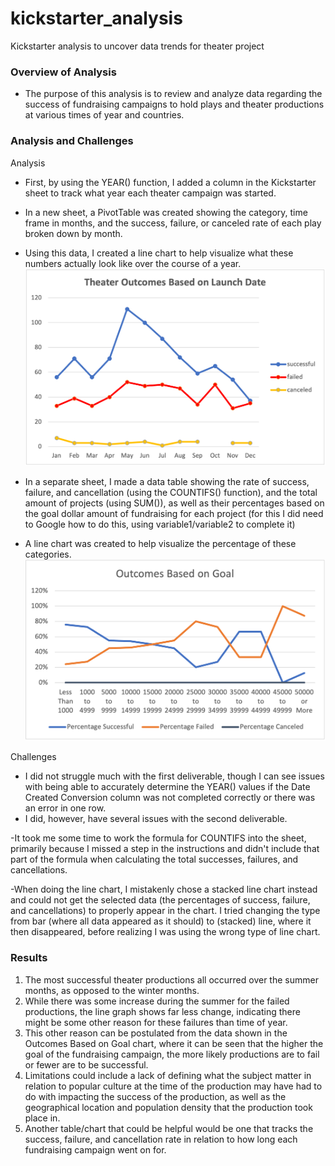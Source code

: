 # kickstarter_analysis
Kickstarter analysis to uncover data trends for theater project


### Overview of Analysis
* The purpose of this analysis is to review and analyze data regarding the success of fundraising campaigns to hold plays and theater productions at various times of year and countries.


### Analysis and Challenges

Analysis
* First, by using the YEAR() function, I added a column in the Kickstarter sheet to track what year each theater campaign was started.
* In a new sheet, a PivotTable was created showing the category, time frame in months, and the success, failure, or canceled rate of each play broken down by month.
* Using this data, I created a line chart to help visualize what these numbers actually look like over the course of a year.
![Theater_Outcomes_vs_Launch](Theater_Outcomes_vs_Launch.png)

* In a separate sheet, I made a data table showing the rate of success, failure, and cancellation (using the COUNTIFS() function), and the total amount of projects (using SUM()), as well as their percentages based on the goal dollar amount of fundraising for each project (for this I did need to Google how to do this, using variable1/variable2 to complete it)
* A line chart was created to help visualize the percentage of these categories.
![Outcomes_vs_Goals](Outcomes_vs_Goals.png)

Challenges
* I did not struggle much with the first deliverable, though I can see issues with being able to accurately determine the YEAR() values if the Date Created Conversion column was not completed correctly or there was an error in one row.
* I did, however, have several issues with the second deliverable.
 
-It took me some time to work the formula for COUNTIFS into the sheet, primarily because I missed a step in the instructions and didn't include that part of the formula when calculating the total successes, failures, and cancellations.

-When doing the line chart, I mistakenly chose a stacked line chart instead and could not get the selected data (the percentages of success, failure, and cancellations) to properly appear in the chart. I tried changing the type from bar (where all data appeared as it should) to (stacked) line, where it then disappeared, before realizing I was using the wrong type of line chart.


### Results
1) The most successful theater productions all occurred over the summer months, as opposed to the winter months.
2) While there was some increase during the summer for the failed productions, the line graph shows far less change, indicating there might be some other reason for these failures than time of year.
3) This other reason can be postulated from the data shown in the Outcomes Based on Goal chart, where it can be seen that the higher the goal of the fundraising campaign, the more likely productions are to fail or fewer are to be successful.
4) Limitations could include a lack of defining what the subject matter in relation to popular culture at the time of the production may have had to do with impacting the success of the production, as well as the geographical location and population density that the production took place in.
5) Another table/chart that could be helpful would be one that tracks the success, failure, and cancellation rate in relation to how long each fundraising campaign went on for.
